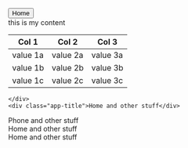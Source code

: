 <html>
<head>
<title>Page Title</title>
  <meta charset="utf-8">
 <meta name="viewport" content="width=device-width, initial-scale=1">
  <link rel="stylesheet" href="https://maxcdn.bootstrapcdn.com/bootstrap/3.3.5/css/bootstrap.min.css">
 <script type="text/javascript" src="https://ajax.googleapis.com/ajax/libs/jquery/1.11.3/jquery.min.js"></script>
 <script  type="text/javascript" src="https://maxcdn.bootstrapcdn.com/bootstrap/3.3.5/js/bootstrap.min.js"></script>
  
  <link rel="stylesheet" href="https://maxcdn.bootstrapcdn.com/font-awesome/latest/css/font-awesome.min.css">
  
  <script type="text/javascript" src="{{ site.baseurl }}/AppFlow.js"></script>
  <link rel="stylesheet" href="{{ site.baseurl }}/css/AppFlow.css">
  
</head>
<body>

<div>
<button class="close-all-apps btn btn-info" data-target="#myAppTray">Home</button>
</div>
<div class="app-tray spacing-2 bg-warning blured blured-dark" id="myAppTray">
  <div class="app scale-with-screen glass active-size-70">
    <div class="app-header app-icon">
      <i class="fa fa-home"></i>
    </div>
    <div class="app-content">
      <div>
        <span>this is my content</span>
        <span class="app-close pull-right"><i class="fa fa-close"></i></span>
        <div>
          <table class="table table-striped table-bordered">
            <thead>
              <tr>
                <th>Col 1</th>
                <th>Col 2</th>
                <th>Col 3</th>
              </tr>
            </thead>
            <tbody>
              <tr>
                <td>value 1a</td>
                <td>value 2a</td>
                <td>value 3a</td>
              </tr>
              <tr>
                <td>value 1b</td>
                <td>value 2b</td>
                <td>value 3b</td>
              </tr>
              <tr>
                <td>value 1c</td>
                <td>value 2c</td>
                <td>value 3c</td>
              </tr>
            </tbody>
          </table>
        </div>
      </div>

    </div>
    <div class="app-title">Home and other stuff</div>
  </div>
  <div class="app">
    <div class="app-header app-icon">
      <i class="fa fa-phone"></i>
    </div>
    <div class="app-content">
      <span class="app-close pull-right"><i class="fa fa-close"></i></span>
    </div>
    <div class="app-title">Phone and other stuff</div>
  </div>
  <div class="app"></div>
  <div class="app"></div>
  <div class="app app-span-2 app-height-span-2">
    <div class="app-header app-icon"><i class="fa fa-phone"></i></div>
    <div class="app-content">Home and other stuff</div>
    <div class="app-title">Home and other stuff</div>
  </div>
  <div class="app app-span-2"></div>
  <div class="app app-span-2"></div>
  <div class="app app-height-span-2"></div>
  <div class="app app-height-span-2"></div>
  <div class="app"></div>
  <div class="app"></div>
  <div class="app"></div>
</div>


</body>
</html>
